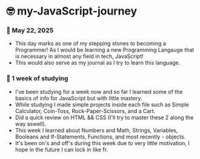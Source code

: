 # 🤓 my-JavaScript-journey

### 📅 May 22, 2025
* This day marks as one of my stepping stones to becoming a Programmer! As I would be learning a new Programming Langauge that is necessary in almost any field in tech, JavaScript! 
* This would also serve as my journal as I try to learn this language. 

### 📅 1 week of studying
- I've been studying for a week now and so far I learned some of the basics of info for JavaScript but with little mastery.
- While studying I made simple projects inside each file such as Simple Calculator, Coin-Toss, Rock-Paper-Scissors, and a Cart.
- Did a quick review on HTML && CSS (I'll try to master these 2 along the way aswell).
- This week I learned about Numbers and Math, Strings, Variables, Booleans and If-Statements, Functions, and most recently - objects.
- It's been on's and off's during this week due to very little motivation, I hope in the future I can lock in like fr.